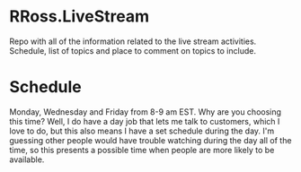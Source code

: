 # RRoss.LiveStream
Repo with all of the information related to the live stream activities.  Schedule, list of topics and place to comment on topics to include.

# Schedule
Monday, Wednesday and Friday from 8-9 am EST.
Why are you choosing this time?  Well, I do have a day job that lets me talk to customers, which I love to do, but this also means I have a set schedule during the day.  I'm guessing other people would have trouble watching during the day all of the time, so this presents a possible time when people are more likely to be available.  
